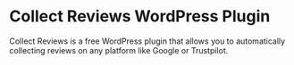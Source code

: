 # Collect Reviews WordPress Plugin

Collect Reviews is a free WordPress plugin that allows you to automatically collecting reviews on any platform like Google or Trustpilot.

